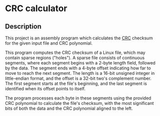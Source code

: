 # CRC calculator

## Description

This project is an assembly program which calculates the [CRC](https://en.wikipedia.org/wiki/Cyclic_redundancy_check) checksum for the given input file and CRC polynomial.

This program computes the CRC checksum of a Linux file, which may contain sparse regions ("holes"). A sparse file consists of continuous segments, where each segment begins with a 2-byte length field, followed by the data. The segment ends with a 4-byte offset indicating how far to move to reach the next segment. The length is a 16-bit unsigned integer in little-endian format, and the offset is a 32-bit two's complement number. The first segment starts at the file's beginning, and the last segment is identified when its offset points to itself.

The program processes each byte in these segments using the provided CRC polynomial to calculate the file's checksum, with the most significant bits of both the data and the CRC polynomial aligned to the left.
